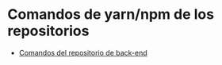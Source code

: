 # Comandos de yarn/npm de los repositorios

* [Comandos del repositorio de back-end](https://github.com/fiuba-laboral-v2/back-end/blob/staging/README.md)
